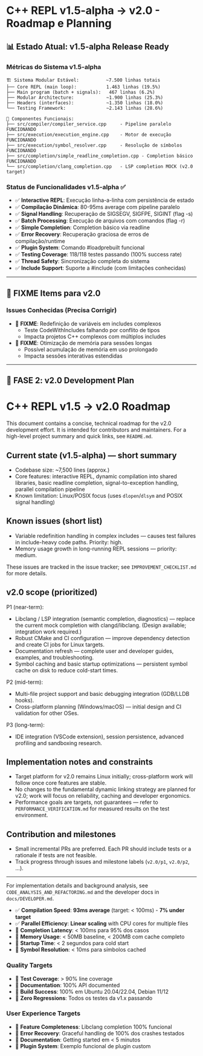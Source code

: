 # C++ REPL v1.5-alpha → v2.0 - Roadmap e Planning

## 📊 **Estado Atual: v1.5-alpha Release Ready**

### Métricas do Sistema v1.5-alpha
```
🏗️ Sistema Modular Estável:          ~7.500 linhas totais  
├── Core REPL (main loop):           1.463 linhas (19.5%)
├── Main program (batch + signals):   467 linhas (6.2%)  
├── Modular Architecture:            ~1.900 linhas (25.3%)
├── Headers (interfaces):            ~1.350 linhas (18.0%)
└── Testing Framework:               ~2.143 linhas (28.6%)

🎯 Componentes Funcionais:
├── src/compiler/compiler_service.cpp     - Pipeline paralelo FUNCIONANDO
├── src/execution/execution_engine.cpp    - Motor de execução FUNCIONANDO  
├── src/execution/symbol_resolver.cpp     - Resolução de símbolos FUNCIONANDO
├── src/completion/simple_readline_completion.cpp - Completion básico FUNCIONANDO
└── src/completion/clang_completion.cpp   - LSP completion MOCK (v2.0 target)
```

### Status de Funcionalidades v1.5-alpha ✅
- ✅ **Interactive REPL**: Execução linha-a-linha com persistência de estado
- ✅ **Compilação Dinâmica**: 80-95ms average com pipeline paralelo
- ✅ **Signal Handling**: Recuperação de SIGSEGV, SIGFPE, SIGINT (flag -s)
- ✅ **Batch Processing**: Execução de arquivos com comandos (flag -r)
- ✅ **Simple Completion**: Completion básico via readline
- ✅ **Error Recovery**: Recuperação graciosa de erros de compilação/runtime
- ✅ **Plugin System**: Comando #loadprebuilt funcional
- ✅ **Testing Coverage**: 118/118 testes passando (100% success rate)
- ✅ **Thread Safety**: Sincronização completa do sistema
- ✅ **Include Support**: Suporte a #include (com limitações conhecidas)

---

## 🔧 **FIXME Items para v2.0**

### **Issues Conhecidas (Precisa Corrigir)**
- 🔧 **FIXME**: Redefinição de variáveis em includes complexos
  - Teste CodeWithIncludes falhando por conflito de tipos
  - Impacta projetos C++ complexos com múltiplos includes
- 🔧 **FIXME**: Otimização de memória para sessões longas  
  - Possível acumulação de memória em uso prolongado
  - Impacta sessões interativas estendidas

---

## 🚀 **FASE 2: v2.0 Development Plan**

# C++ REPL v1.5 → v2.0 Roadmap

This document contains a concise, technical roadmap for the v2.0 development effort. It is intended for contributors and maintainers. For a high-level project summary and quick links, see `README.md`.

## Current state (v1.5-alpha) — short summary

- Codebase size: ~7,500 lines (approx.)
- Core features: interactive REPL, dynamic compilation into shared libraries, basic readline completion, signal-to-exception handling, parallel compilation pipeline
- Known limitation: Linux/POSIX focus (uses `dlopen`/`dlsym` and POSIX signal handling)

## Known issues (short list)

- Variable redefinition handling in complex includes — causes test failures in include-heavy code paths. Priority: high.
- Memory usage growth in long-running REPL sessions — priority: medium.

These issues are tracked in the issue tracker; see `IMPROVEMENT_CHECKLIST.md` for more details.

## v2.0 scope (prioritized)

P1 (near-term):

- Libclang / LSP integration (semantic completion, diagnostics) — replace the current mock completion with clangd/libclang. (Design available; integration work required.)
- Robust CMake and CI configuration — improve dependency detection and create CI jobs for Linux targets.
- Documentation refresh — complete user and developer guides, examples, and troubleshooting.
- Symbol caching and basic startup optimizations — persistent symbol cache on disk to reduce cold-start times.

P2 (mid-term):

- Multi-file project support and basic debugging integration (GDB/LLDB hooks).
- Cross-platform planning (Windows/macOS) — initial design and CI validation for other OSes.

P3 (long-term):

- IDE integration (VSCode extension), session persistence, advanced profiling and sandboxing research.

## Implementation notes and constraints

- Target platform for v2.0 remains Linux initially; cross-platform work will follow once core features are stable.
- No changes to the fundamental dynamic linking strategy are planned for v2.0; work will focus on reliability, caching and developer ergonomics.
- Performance goals are targets, not guarantees — refer to `PERFORMANCE_VERIFICATION.md` for measured results on the test environment.

## Contribution and milestones

- Small incremental PRs are preferred. Each PR should include tests or a rationale if tests are not feasible.
- Track progress through issues and milestone labels (`v2.0/p1`, `v2.0/p2`, ...).

---

For implementation details and background analysis, see `CODE_ANALYSIS_AND_REFACTORING.md` and the developer docs in `docs/DEVELOPER.md`.
- ✅ **Compilation Speed**: **93ms average** (target: < 100ms) - **7% under target**
- ✅ **Parallel Efficiency**: **Linear scaling** with CPU cores for multiple files
- 🎯 **Completion Latency**: < 100ms para 95% dos casos
- 🎯 **Memory Usage**: < 50MB baseline, < 200MB com cache completo
- 🎯 **Startup Time**: < 2 segundos para cold start
- 🎯 **Symbol Resolution**: < 10ms para símbolos cached

### **Quality Targets**
- 🎯 **Test Coverage**: > 90% line coverage
- 🎯 **Documentation**: 100% API documented
- 🎯 **Build Success**: 100% em Ubuntu 20.04/22.04, Debian 11/12
- 🎯 **Zero Regressions**: Todos os testes da v1.x passando

### **User Experience Targets**
- 🎯 **Feature Completeness**: Libclang completion 100% funcional
- 🎯 **Error Recovery**: Graceful handling de 100% dos crashes testados
- 🎯 **Documentation**: Getting started em < 5 minutos
- 🎯 **Plugin System**: Exemplo funcional de plugin custom
